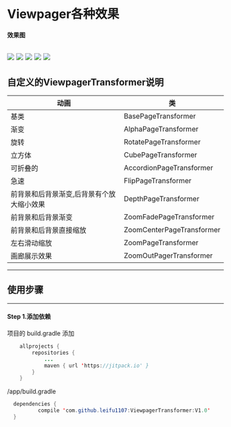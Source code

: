 # Viewpager各种效果

#### 效果图
![](https://github.com/leifu1107/ViewpagerTransformer/raw/master/art/1.gif) 
![](https://github.com/leifu1107/ViewpagerTransformer/raw/master/art/2.gif) 
![](https://github.com/leifu1107/ViewpagerTransformer/raw/master/art/3.gif) 
![](https://github.com/leifu1107/ViewpagerTransformer/raw/master/art/4.gif) 
![](https://github.com/leifu1107/ViewpagerTransformer/raw/master/art/5.gif) 
---------
## 自定义的ViewpagerTransformer说明
|动画|类	
|---|---|	
|基类| BasePageTransformer	
|渐变| AlphaPageTransformer	
|旋转| RotatePageTransformer
|立方体| CubePageTransformer	
|可折叠的| AccordionPageTransformer	
|急速| FlipPageTransformer
|前背景和后背景渐变,后背景有个放大缩小效果| DepthPageTransformer	
|前背景和后背景渐变| ZoomFadePageTransformer	
|前背景和后背景直接缩放| ZoomCenterPageTransformer
|左右滑动缩放| ZoomPageTransformer
|画廊展示效果| ZoomOutPagerTransformer

---------
## 使用步骤
---------

#### Step 1.添加依赖<br>
项目的 build.gradle 添加
```java
	allprojects {
		repositories {
			...
			maven { url 'https://jitpack.io' }
		}
	}
  ```
 /app/build.gradle
  ```java
  	dependencies {
	        compile 'com.github.leifu1107:ViewpagerTransformer:V1.0'
	}
```

 

